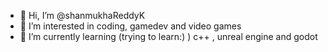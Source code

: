 - 👋 Hi, I’m @shanmukhaReddyK
- 👀 I’m interested in coding, gamedev and video games
- 🌱 I’m currently learning (trying to learn:) ) c++ , unreal engine and godot


<!---
shanmukhaReddyK/shanmukhaReddyK is a ✨ special ✨ repository because its `README.md` (this file) appears on your GitHub profile.
You can click the Preview link to take a look at your changes.
--->
